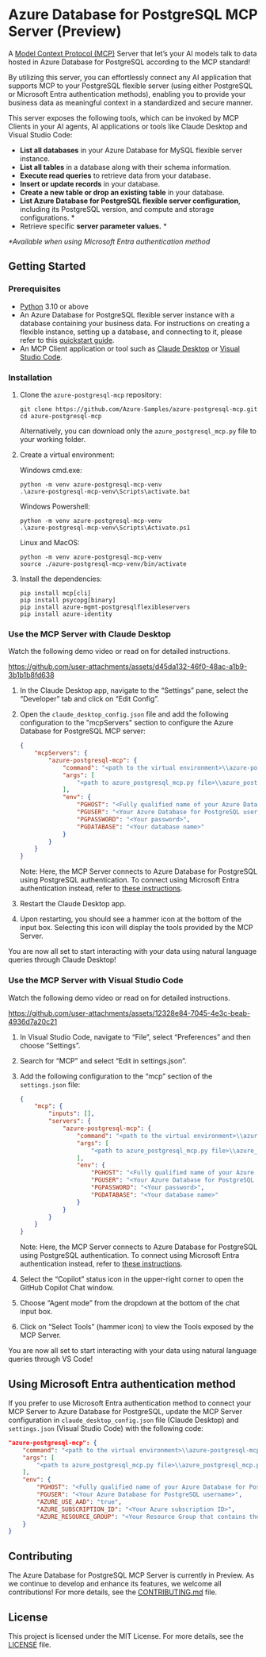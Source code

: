 # Azure Database for PostgreSQL MCP Server (Preview)

A [Model Context Protocol (MCP)](https://modelcontextprotocol.io/introduction) Server that let’s your AI models talk to data hosted in Azure Database for PostgreSQL according to the MCP standard! 

By utilizing this server, you can effortlessly connect any AI application that supports MCP to your PostgreSQL flexible server (using either PostgreSQL or Microsoft Entra authentication methods), enabling you to provide your business data as meaningful context in a standardized and secure manner.

This server exposes the following tools, which can be invoked by MCP Clients in your AI agents, AI applications or tools like Claude Desktop and Visual Studio Code:

- **List all databases** in your Azure Database for MySQL flexible server instance.
- **List all tables** in a database along with their schema information.
- **Execute read queries** to retrieve data from your database.
- **Insert or update records** in your database.
- **Create a new table or drop an existing table** in your database.
- **List Azure Database for PostgreSQL flexible server configuration**, including its PostgreSQL version, and compute and storage configurations. *
- Retrieve specific **server parameter values.** *
  
_*Available when using Microsoft Entra authentication method_

## Getting Started

### Prerequisites

- [Python](https://www.python.org/downloads/) 3.10 or above
- An Azure Database for PostgreSQL flexible server instance with a database containing your business data. For instructions on creating a flexible instance, setting up a database, and connecting to it, please refer to this [quickstart guide](https://learn.microsoft.com/azure/postgresql/flexible-server/quickstart-create-server).
- An MCP Client application or tool such as [Claude Desktop](https://claude.ai/download) or [Visual Studio Code](https://code.visualstudio.com/download).

### Installation

1. Clone the `azure-postgresql-mcp` repository:

    ```
    git clone https://github.com/Azure-Samples/azure-postgresql-mcp.git
    cd azure-postgresql-mcp
    ```

    Alternatively, you can download only the `azure_postgresql_mcp.py` file to your working folder.

2.	Create a virtual environment:

    Windows cmd.exe:
  	```
    python -m venv azure-postgresql-mcp-venv
    .\azure-postgresql-mcp-venv\Scripts\activate.bat
    ```
    Windows Powershell:
  	```
    python -m venv azure-postgresql-mcp-venv
    .\azure-postgresql-mcp-venv\Scripts\Activate.ps1
    ```
    Linux and MacOS:
  	```
    python -m venv azure-postgresql-mcp-venv
    source ./azure-postgresql-mcp-venv/bin/activate 
    ```

4. Install the dependencies:

    ```
    pip install mcp[cli]
    pip install psycopg[binary]
    pip install azure-mgmt-postgresqlflexibleservers
    pip install azure-identity
    ```


### Use the MCP Server with Claude Desktop

Watch the following demo video or read on for detailed instructions.



https://github.com/user-attachments/assets/d45da132-46f0-48ac-a1b9-3b1b1b8fd638



1. In the Claude Desktop app, navigate to the “Settings” pane, select the “Developer” tab and click on “Edit Config”.
2. Open the `claude_desktop_config.json` file and add the following configuration to the "mcpServers" section to configure the Azure Database for PostgreSQL MCP server:

    ```json
    {
        "mcpServers": {
            "azure-postgresql-mcp": {
                "command": "<path to the virtual environment>\\azure-postgresql-mcp-venv\\Scripts\\python",
                "args": [
                    "<path to azure_postgresql_mcp.py file>\\azure_postgresql_mcp.py"
                ],
                "env": {
                    "PGHOST": "<Fully qualified name of your Azure Database for PostgreSQL instance>",
                    "PGUSER": "<Your Azure Database for PostgreSQL username>",
                    "PGPASSWORD": "<Your password>",
                    "PGDATABASE": "<Your database name>"
                }
            }        
        }
    }
    ```
    Note: Here, the MCP Server connects to Azure Database for PostgreSQL using PostgreSQL authentication. To connect using Microsoft Entra authentication instead, refer to [these instructions](#using-microsoft-entra-authentication-method).
3. Restart the Claude Desktop app.
4. Upon restarting, you should see a hammer icon at the bottom of the input box. Selecting this icon will display the tools provided by the MCP Server.

You are now all set to start interacting with your data using natural language queries through Claude Desktop!

### Use the MCP Server with Visual Studio Code

Watch the following demo video or read on for detailed instructions.



https://github.com/user-attachments/assets/12328e84-7045-4e3c-beab-4936d7a20c21



1. In Visual Studio Code, navigate to “File”, select “Preferences” and then choose “Settings”.
2. Search for “MCP” and select “Edit in settings.json”.
3. Add the following configuration to the “mcp” section of the `settings.json` file:

    ```JSON
    {
        "mcp": {
            "inputs": [],
            "servers": {
                "azure-postgresql-mcp": {
                    "command": "<path to the virtual environment>\\azure-postgresql-mcp-venv\\Scripts\\python",
                    "args": [
                        "<path to azure_postgresql_mcp.py file>\\azure_postgresql_mcp.py"
                    ],
                    "env": {
                        "PGHOST": "<Fully qualified name of your Azure Database for PostgreSQL instance>",
                        "PGUSER": "<Your Azure Database for PostgreSQL username>",
                        "PGPASSWORD": "<Your password>",
                        "PGDATABASE": "<Your database name>"
                    }
                }
            }
        }
    }
    ```
    Note: Here, the MCP Server connects to Azure Database for PostgreSQL using PostgreSQL authentication. To connect using Microsoft Entra authentication instead, refer to [these instructions](#using-microsoft-entra-authentication-method).
4. Select the “Copilot” status icon in the upper-right corner to open the GitHub Copilot Chat window. 
5. Choose “Agent mode” from the dropdown at the bottom of the chat input box.
5. Click on “Select Tools” (hammer icon) to view the Tools exposed by the MCP Server.

You are now all set to start interacting with your data using natural language queries through VS Code!

## Using Microsoft Entra authentication method

If you prefer to use Microsoft Entra authentication method to connect your MCP Server to Azure Database for PostgreSQL, update the MCP Server configuration in `claude_desktop_config.json` file \(Claude Desktop\) and `settings.json` \(Visual Studio Code\) with the following code:

```json
"azure-postgresql-mcp": {
    "command": "<path to the virtual environment>\\azure-postgresql-mcp-venv\\Scripts\\python",
    "args": [
        "<path to azure_postgresql_mcp.py file>\\azure_postgresql_mcp.py"
    ],
    "env": {
        "PGHOST": "<Fully qualified name of your Azure Database for PostgreSQL instance>",
        "PGUSER": "<Your Azure Database for PostgreSQL username>",
        "AZURE_USE_AAD": "true",
        "AZURE_SUBSCRIPTION_ID": "<Your Azure subscription ID>",
        "AZURE_RESOURCE_GROUP": "<Your Resource Group that contains the Azure Database for PostgreSQL instance>",
    }
}
```

## Contributing
The Azure Database for PostgreSQL MCP Server is currently in Preview. As we continue to develop and enhance its features, we welcome all contributions! For more details, see the [CONTRIBUTING.md](CONTRIBUTING.md) file.

## License
This project is licensed under the MIT License. For more details, see the [LICENSE](LICENSE.md) file.
